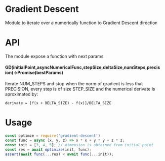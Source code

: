 # Gradient Descent

Module to iterate over a numerically function to Gradient Descent direction

# API
The module expose a function with next params

#### GD(initialPoint,asyncNumericalFunc,stepSize,deltaSize,numSteps,precision)->Promise(bestParams)

Iterate NUM_STEPS and stop when the norm of gradient is less that PRECISION, 
every step is of size STEP_SIZE and the numerical derivate is aproximated by:

    derivate = [f(x + DELTA_SIZE) - f(x)]/DELTA_SIZE

# Usage 

```js
const optimze = require('gradient-descent')
const func = async (x, y, z) => x * x + y * y + z * z;
const init = [3, 4, 5]; // dimension is obtained from initial point
const res = await optimize(init, func);
assert(await func(...res) < await func(...init));
```